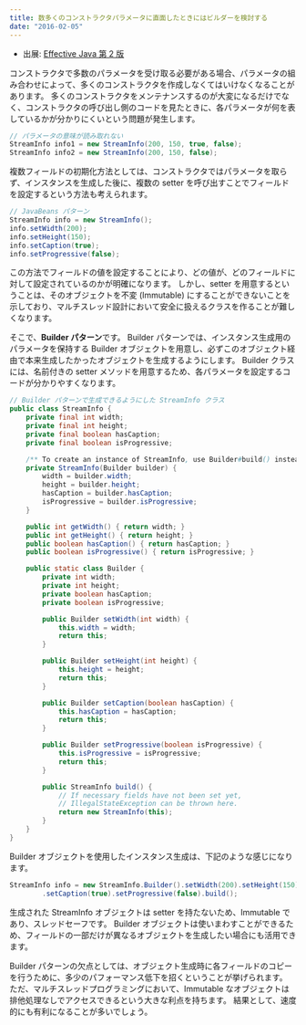 ```yaml
---
title: 数多くのコンストラクタパラメータに直面したときにはビルダーを検討する
date: "2016-02-05"
---
```


* 出展: <a href="http://hb.afl.rakuten.co.jp/hgc/144180a1.9ac213ee.144180a2.e4d0f394/?pc=http%3a%2f%2fitem.rakuten.co.jp%2fbook%2f12699391%2f%3fscid%3daf_link_txt&amp;m=http%3a%2f%2fm.rakuten.co.jp%2fbook%2fi%2f16859484%2f" target="_blank">Effective Java 第 2 版</a>

コンストラクタで多数のパラメータを受け取る必要がある場合、パラメータの組み合わせによって、多くのコンストラクタを作成しなくてはいけなくなることがあります。
多くのコンストラクタをメンテナンスするのが大変になるだけでなく、コンストラクタの呼び出し側のコードを見たときに、各パラメータが何を表しているかが分かりにくいという問題が発生します。

```java
// パラメータの意味が読み取れない
StreamInfo info1 = new StreamInfo(200, 150, true, false);
StreamInfo info2 = new StreamInfo(200, 150, false);
```

複数フィールドの初期化方法としては、コンストラクタではパラメータを取らず、インスタンスを生成した後に、複数の setter を呼び出すことでフィールドを設定するという方法も考えられます。

```java
// JavaBeans パターン
StreamInfo info = new StreamInfo();
info.setWidth(200);
info.setHeight(150);
info.setCaption(true);
info.setProgressive(false);
```

この方法でフィールドの値を設定することにより、どの値が、どのフィールドに対して設定されているのかが明確になります。
しかし、setter を用意するということは、そのオブジェクトを不変 (Immutable) にすることができないことを示しており、マルチスレッド設計において安全に扱えるクラスを作ることが難しくなります。

そこで、**Builder パターン**です。
Builder パターンでは、インスタンス生成用のパラメータを保持する Builder オブジェクトを用意し、必ずこのオブジェクト経由で本来生成したかったオブジェクトを生成するようにします。
Builder クラスには、名前付きの setter メソッドを用意するため、各パラメータを設定するコードが分かりやすくなります。


```java
// Builder パターンで生成できるようにした StreamInfo クラス
public class StreamInfo {
    private final int width;
    private final int height;
    private final boolean hasCaption;
    private final boolean isProgressive;

    /** To create an instance of StreamInfo, use Builder#build() instead. */
    private StreamInfo(Builder builder) {
        width = builder.width;
        height = builder.height;
        hasCaption = builder.hasCaption;
        isProgressive = builder.isProgressive;
    }

    public int getWidth() { return width; }
    public int getHeight() { return height; }
    public boolean hasCaption() { return hasCaption; }
    public boolean isProgressive() { return isProgressive; }

    public static class Builder {
        private int width;
        private int height;
        private boolean hasCaption;
        private boolean isProgressive;

        public Builder setWidth(int width) {
            this.width = width;
            return this;
        }

        public Builder setHeight(int height) {
            this.height = height;
            return this;
        }

        public Builder setCaption(boolean hasCaption) {
            this.hasCaption = hasCaption;
            return this;
        }

        public Builder setProgressive(boolean isProgressive) {
            this.isProgressive = isProgressive;
            return this;
        }

        public StreamInfo build() {
            // If necessary fields have not been set yet,
            // IllegalStateException can be thrown here.
            return new StreamInfo(this);
        }
    }
}
```

Builder オブジェクトを使用したインスタンス生成は、下記のような感じになります。

```java
StreamInfo info = new StreamInfo.Builder().setWidth(200).setHeight(150)
        .setCaption(true).setProgressive(false).build();
```

生成された StreamInfo オブジェクトは setter を持たないため、Immutable であり、スレッドセーフです。
Builder オブジェクトは使いまわすことができるため、フィールドの一部だけが異なるオブジェクトを生成したい場合にも活用できます。

Builder パターンの欠点としては、オブジェクト生成時に各フィールドのコピーを行うために、多少のパフォーマンス低下を招くということが挙げられます。
ただ、マルチスレッドプログラミングにおいて、Immutable なオブジェクトは排他処理なしでアクセスできるという大きな利点を持ちます。
結果として、速度的にも有利になることが多いでしょう。

